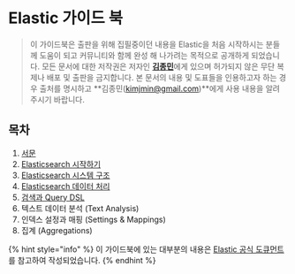 # Elastic 가이드 북

> 이 가이드북은 출판을 위해 집필중이던 내용을 Elastic을 처음 시작하시는 분들께 도움이 되고 커뮤니티와 함께 완성 해 나가려는 목적으로 공개하게 되었습니다. 모든 문서에 대한 저작권은 저자인 [**김종민**](http://kimjmin.net)에게 있으며 허가되지 않은 무단 복제나 배포 및 출판을 금지합니다. 본 문서의 내용 및 도표들을 인용하고자 하는 경우 출처를 명시하고 **김종민\(kimjmin@gmail.com\)**에게 사용 내용을 알려주시기 바랍니다.

## 목차

1. [서문](01-overview/)
2. [Elasticsearch 시작하기](02-install/)
3. [Elasticsearch 시스템 구조](03-cluster/)
4. [Elasticsearch 데이터 처리](04-data/)
5. [검색과 Query DSL](05-search/)
6. 텍스트 데이터 분석 \(Text Analysis\)
7. 인덱스 설정과 매핑 \(Settings & Mappings\)
8. 집계 \(Aggregations\)

{% hint style="info" %}
  이 가이드북에 있는 대부분의 내용은 [Elastic 공식 도큐먼트](https://www.elastic.co/guide/index.html)를 참고하여 작성되었습니다.
{% endhint %}


